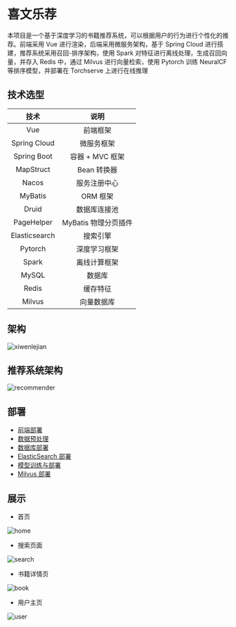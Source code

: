 # 喜文乐荐

本项目是一个基于深度学习的书籍推荐系统，可以根据用户的行为进行个性化的推荐。前端采用 Vue 进行渲染，后端采用微服务架构，基于 Spring Cloud 进行搭建，推荐系统采用召回-排序架构，使用 Spark 对特征进行离线处理，生成召回向量，并存入 Redis 中，通过 Milvus 进行向量检索，使用 Pytorch 训练 NeuralCF 等排序模型，并部署在 Torchserve 上进行在线推理



## 技术选型

|     技术      |         说明         |
| :-----------: | :------------------: |
|      Vue      |       前端框架       |
| Spring Cloud  |      微服务框架      |
|  Spring Boot  |   容器 + MVC 框架    |
|   MapStruct   |     Bean 转换器      |
|     Nacos     |     服务注册中心     |
|    MyBatis    |       ORM 框架       |
|     Druid     |     数据库连接池     |
|  PageHelper   | MyBatis 物理分页插件 |
| Elasticsearch |       搜索引擎       |
|    Pytorch    |     深度学习框架     |
|     Spark     |     离线计算框架     |
|     MySQL     |        数据库        |
|     Redis     |       缓存特征       |
|    Milvus     |      向量数据库      |



## 架构

![xiwenlejian](./img/xiwenlejian.svg)



## 推荐系统架构

![recommender](./img/recommender.svg)





## 部署

- [前端部署](https://github.com/yj8023xx/xiwenlejian/blob/main/front-end/xiwenlejian/README.md)
- [数据预处理](https://github.com/yj8023xx/xiwenlejian/blob/main/data/README.md)
- [数据库部署](https://github.com/yj8023xx/xiwenlejian/blob/main/sql/README.md)
- [ElasticSearch 部署](https://github.com/yj8023xx/xiwenlejian/blob/main/elasticsearch/README.md)
- [模型训练与部署](https://github.com/yj8023xx/xiwenlejian/blob/main/model/README.md)
- [Milvus 部署](https://github.com/yj8023xx/xiwenlejian/blob/main/milvus/README.md)



## 展示

- 首页

![home](./img/home.png)

- 搜索页面

![search](./img/search.png)

- 书籍详情页

![book](./img/book.png)

- 用户主页

![user](./img/user.png)
